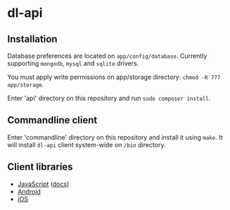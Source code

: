 dl-api
===

Installation
---

Database preferences are located on `app/config/database`. Currently supporting `mongodb`, `mysql` and `sqlite` drivers.

You must apply write permissions on app/storage directory: `chmod -R 777 app/storage`.

Enter 'api' directory on this repository and run `sudo composer install`.

Commandline client
---

Enter 'commandline' directory on this repository and install it using `make`. It
will install `dl-api` client system-wide on `/bin` directory.

Client libraries
---

- [JavaScript](https://github.com/doubleleft/dl-api-javascript) ([docs](http://doubleleft.github.io/dl-api-javascript))
- [Android](https://github.com/doubleleft/dl-api-android)
- [iOS](https://github.com/doubleleft/dl-api-ios)

